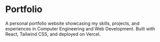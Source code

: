 # Portfolio
A personal portfolio website showcasing my skills, projects, and experiences in Computer Engineering and Web Development. Built with React, Tailwind CSS, and deployed on Vercel.
